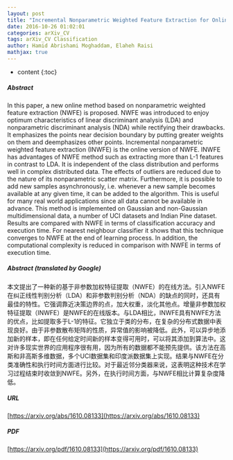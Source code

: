 ```yaml
---
layout: post
title: "Incremental Nonparametric Weighted Feature Extraction for OnlineSubspace Pattern Classification"
date: 2016-10-26 01:02:01
categories: arXiv_CV
tags: arXiv_CV Classification
author: Hamid Abrishami Moghaddam, Elaheh Raisi
mathjax: true
---
```


* content
{:toc}

##### Abstract
In this paper, a new online method based on nonparametric weighted feature extraction (NWFE) is proposed. NWFE was introduced to enjoy optimum characteristics of linear discriminant analysis (LDA) and nonparametric discriminant analysis (NDA) while rectifying their drawbacks. It emphasizes the points near decision boundary by putting greater weights on them and deemphasizes other points. Incremental nonparametric weighted feature extraction (INWFE) is the online version of NWFE. INWFE has advantages of NWFE method such as extracting more than L-1 features in contrast to LDA. It is independent of the class distribution and performs well in complex distributed data. The effects of outliers are reduced due to the nature of its nonparametric scatter matrix. Furthermore, it is possible to add new samples asynchronously, i.e. whenever a new sample becomes available at any given time, it can be added to the algorithm. This is useful for many real world applications since all data cannot be available in advance. This method is implemented on Gaussian and non-Gaussian multidimensional data, a number of UCI datasets and Indian Pine dataset. Results are compared with NWFE in terms of classification accuracy and execution time. For nearest neighbour classifier it shows that this technique converges to NWFE at the end of learning process. In addition, the computational complexity is reduced in comparison with NWFE in terms of execution time.

##### Abstract (translated by Google)
本文提出了一种新的基于非参数加权特征提取（NWFE）的在线方法。引入NWFE在纠正线性判别分析（LDA）和非参数判别分析（NDA）的缺点的同时，还具有最佳的特性。它强调靠近决策边界的点，加大权重，淡化其他点。增量非参数加权特征提取（INWFE）是NWFE的在线版本。与LDA相比，INWFE具有NWFE方法的优点，比如提取多于L-1的特征。它独立于类的分布，在复杂的分布式数据中表现良好。由于非参数散布矩阵的性质，异常值的影响被降低。此外，可以异步地添加新的样本，即在任何给定时间新的样本变得可用时，可以将其添加到算法中。这对许多现实世界的应用程序很有用，因为所有的数据都不能预先提供。该方法在高斯和非高斯多维数据，多个UCI数据集和印度派数据集上实现。结果与NWFE在分类准确性和执行时间方面进行比较。对于最近邻分类器来说，这表明这种技术在学习过程结束时收敛到NWFE。另外，在执行时间方面，与NWFE相比计算复杂度降低。

##### URL
[https://arxiv.org/abs/1610.08133](https://arxiv.org/abs/1610.08133)

##### PDF
[https://arxiv.org/pdf/1610.08133](https://arxiv.org/pdf/1610.08133)

